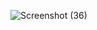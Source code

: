 ![Screenshot (36)](https://github.com/user-attachments/assets/c3025c80-56cb-4661-a98d-e69e57d248dd)
